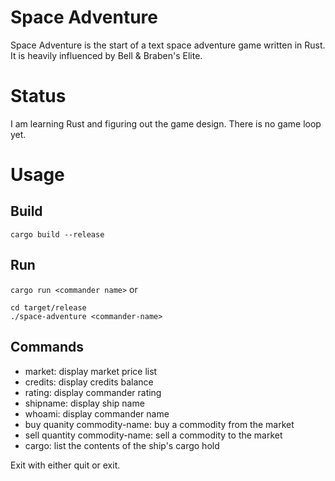 # Space Adventure
Space Adventure is the start of a text space adventure game written in Rust. It is heavily influenced by
Bell & Braben's Elite.

# Status
I am learning Rust and figuring out the game design. There is no game loop yet.

# Usage
## Build
`cargo build --release`

## Run
`cargo run <commander name>`
or
```
cd target/release
./space-adventure <commander-name>
```

## Commands
- market: display market price list
- credits: display credits balance
- rating: display commander rating
- shipname: display ship name
- whoami: display commander name
- buy quanity commodity-name: buy a commodity from the market
- sell quantity commodity-name: sell a commodity to the market
- cargo: list the contents of the ship's cargo hold

Exit with either quit or exit.
